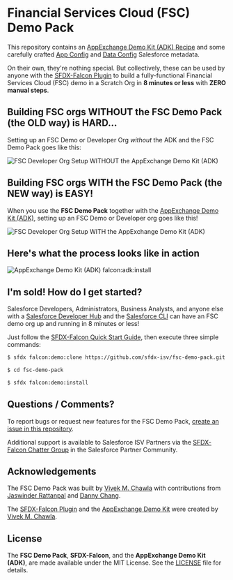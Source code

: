 # Financial Services Cloud (FSC) Demo Pack

This repository contains an [AppExchange Demo Kit (ADK) Recipe](config/demo-recipe.json) and some carefully crafted [App Config](mdapi-source/app-config) and [Data Config](mdapi-source/data-config) Salesforce metadata.  

On their own, they're nothing special.  But collectively, these can be used by anyone with the [SFDX-Falcon Plugin](https://github.com/sfdx-isv/sfdx-falcon) to build a fully-functional Financial Services Cloud (FSC) demo in a Scratch Org in **8 minutes or less** with **ZERO manual steps**. 

## Building FSC orgs WITHOUT the FSC Demo Pack (the OLD way) is HARD...

Setting up an FSC Demo or Developer Org _without_ the ADK and the FSC Demo Pack goes like this:

![FSC Developer Org Setup WITHOUT the AppExchange Demo Kit (ADK)](https://drive.google.com/uc?export=view&id=1UxX2yx6S9QYwYyqiyIdF4jH0D0VOFuj9)

## Building FSC orgs WITH the FSC Demo Pack (the NEW way) is EASY!

When you use the **FSC Demo Pack** together with the [AppExchange Demo Kit (ADK)](https://github.com/sfdx-isv/sfdx-falcon-appx-demo-kit), setting up an FSC Demo or Developer org goes like this!

![FSC Developer Org Setup WITH the AppExchange Demo Kit (ADK)](https://drive.google.com/uc?export=view&id=17IUHI3VfCqLXKIgOrNxFCEEWos0gtRkf)

## Here's what the process looks like in action

![AppExchange Demo Kit (ADK) falcon:adk:install](https://drive.google.com/uc?export=view&id=1pHTCkPSmGHzS_FoqidyA400ys6yFV8Am)

## I'm sold! How do I get started?

Salesforce Developers, Administrators, Business Analysts, and anyone else with a [Salesforce Developer Hub](https://developer.salesforce.com/docs/atlas.en-us.sfdx_setup.meta/sfdx_setup/sfdx_setup_enable_devhub.htm) and the [Salesforce CLI](https://developer.salesforce.com/tools/sfdxcli) can have an FSC demo org up and running in 8 minutes or less!

Just follow the [SFDX-Falcon Quick Start Guide](https://sfdx-isv.github.io/sfdx-falcon/start/quickstart.html), then execute three simple commands:

```html
$ sfdx falcon:demo:clone https://github.com/sfdx-isv/fsc-demo-pack.git

$ cd fsc-demo-pack

$ sfdx falcon:demo:install
```

## Questions / Comments?

To report bugs or request new features for the FSC Demo Pack, [create an issue in this repository](https://github.com/sfdx-isv/fsc-demo-pack/issues). 

Additional support is available to Salesforce ISV Partners via the [SFDX-Falcon Chatter Group](http://bit.ly/sfdx-falcon-group) in the Salesforce Partner Community.

## Acknowledgements

The FSC Demo Pack was built by [Vivek M. Chawla](https://twitter.com/VivekMChawla) with contributions from [Jaswinder Rattanpal](https://twitter.com/jrattanpal) and [Danny Chang](https://twitter.com/DannySFDC).

The [SFDX-Falcon Plugin](https://github.com/sfdx-isv/sfdx-falcon) and the [AppExchange Demo Kit](https://github.com/sfdx-isv/sfdx-falcon-appx-demo-kit) were created by [Vivek M. Chawla](https://twitter.com/VivekMChawla). 

## License

The **FSC Demo Pack**, **SFDX-Falcon**, and the **AppExchange Demo Kit (ADK)**, are made available under the MIT License. See the [LICENSE](LICENSE) file for details.
